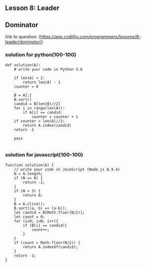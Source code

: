 ## Lesson 8: Leader
## Dominator
link to question: (https://app.codility.com/programmers/lessons/8-leader/dominator/)

### solution for python(100-100)
```
def solution(A):
    # write your code in Python 3.6
    
    if len(A) < 2:
        return len(A) - 1
    counter = 0
    
    B = A[:]
    B.sort()
    candid = B[len(B)//2]
    for i in range(len(A)):
        if A[i] == candid:
            counter = counter + 1
    if counter > len(A)//2:
        return A.index(candid)
    return -1
    
    pass
    
```

### solution for javascript(100-100)
```
function solution(A) {
    // write your code in JavaScript (Node.js 8.9.4)
    N = A.length;
    if (N == 0) {
        return -1;
    }
    if (N < 3) {
        return 0;
    }
    B = A.slice();
    B.sort((a, b) => (a-b));
    let candid = B[Math.floor(N/2)];
    let count = 0;
    for (i=0; i<N; i++){
        if (B[i] == candid){
            count++;
        }
    }
    if (count > Math.floor(N/2)) {
        return A.indexOf(candid);
    }
    return -1;
}

```

